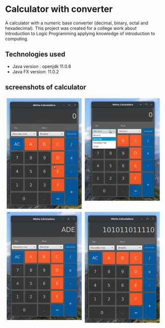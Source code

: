 # Calculator with converter
A calculator with a numeric base converter (decimal, binary, octal and hexadecimal).  This project was created for a college work about Introduction to Logic Programming applying knowledge of introduction to computing.

## Technologies used
- Java version : openjdk 11.0.8
- Java FX version: 11.0.2

## screenshots of calculator
<img src="src/imgs/normal.png" style="float: left; margin: 1%" alt="screenshot of app" width="48%" title="screenshot of app"/><img src="src/imgs/options.png" style="float: left; margin: 1%" alt="screenshot of app" width="48%" title="screenshot of app"/>
<div style="clear: both"></div>
<img src="src/imgs/hexa.png" style="float: left; margin: 1%" alt="screenshot of app" width="48%" title="screenshot of app"/><img src="src/imgs/hexaToBinary.png" style="float: left; margin: 1%" alt="screenshot of app" width="48%" title="screenshot of app"/>

